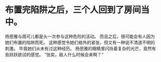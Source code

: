 # 布置完陷阱之后，三个人回到了房间当中。
杨思雅与周可儿都是头一次参与这种危险的活动。
而且之后，很可能会有人因为她们布置的陷阱而死。
这种感觉令她们格外的紧张，但又有一种说不清道不明的刺激。
毕竟她们从未有过这种经历。
杨思雅的眼睛里闪烁着复杂的光芒，竟然有些跃跃欲试的感觉。
“张奕，敌人什么时候会来啊？”

